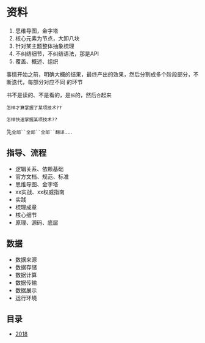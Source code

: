 #   资料

1.   思维导图，金字塔
2.   核心元素为节点，大卸八块
3.   针对某主题整体抽象梳理
4.   不纠结细节，不纠结语法，那是API
5.   覆盖、概述、组织


事情开始之前，明确大概的结果，最终产出的效果，然后分割成多个阶段部分，不断迭代，每部分对应不同 的环节

书不是读的、不是看的，是`拆`的，然后`合`起来

`怎样才算掌握了某项技术??`

`怎样快速掌握某项技术??`

先`全部``全部``全部``翻译`.....

## 指导、流程
-   逻辑关系、依赖基础
-   官方文档、规范、标准
-   思维导图、金字塔
-   xx实战、xx权威指南
-   实践
-   梳理成章
-   核心细节
-   原理、源码、底层

##  数据
-   数据来源
-   数据存储
-   数据计算
-   数据传输
-   数据展示
-   运行环境

##  目录
-   [2018](2018/SUMMARY.md)